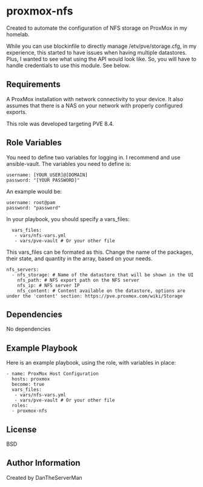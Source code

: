 proxmox-nfs
=========

Created to automate the configuration of NFS storage on ProxMox in my homelab.

While you can use blockinfile to directly manage /etv/pve/storage.cfg, in my experience, this started to have issues when having multiple datastores. Plus, I wanted to see what using the API would look like. So, you will have to handle credentials to use this module. See below.

Requirements
------------

A ProxMox installation with network connectivity to your device. It also assumes that there is a NAS on your network with properly configured exports.

This role was developed targeting PVE 8.4.

Role Variables
--------------
 
You need to define two variables for logging in. I recommend and use ansible-vault. The variables you need to define is:
```
username: [YOUR_USER]@[DOMAIN]
password: "[YOUR PASSWORD]"
```
An example would be:
```
username: root@pam
password: "password"
```
In your playbook, you should specify a vars_files:
```
  vars_files:  
   - vars/nfs-vars.yml
   - vars/pve-vault # Or your other file
```
This vars_files can be formated as this. Change the name of the packages, their state, and quantity in the array, based on your needs.
```
nfs_servers:
  - nfs_storage: # Name of the datastore that will be shown in the UI
    nfs_path: # NFS export path on the NFS server
    nfs_ip: # NFS server IP
    nfs_content: # Content available on the datastore, options are under the 'content' section: https://pve.proxmox.com/wiki/Storage
```
Dependencies
------------

No dependencies

Example Playbook
----------------

Here is an example playbook, using the role, with variables in place:
```
- name: ProxMox Host Configuration
  hosts: proxmox
  become: true
  vars_files:  
   - vars/nfs-vars.yml
   - vars/pve-vault # Or your other file
  roles:
  - proxmox-nfs
```
License
-------

BSD

Author Information
------------------

Created by DanTheServerMan